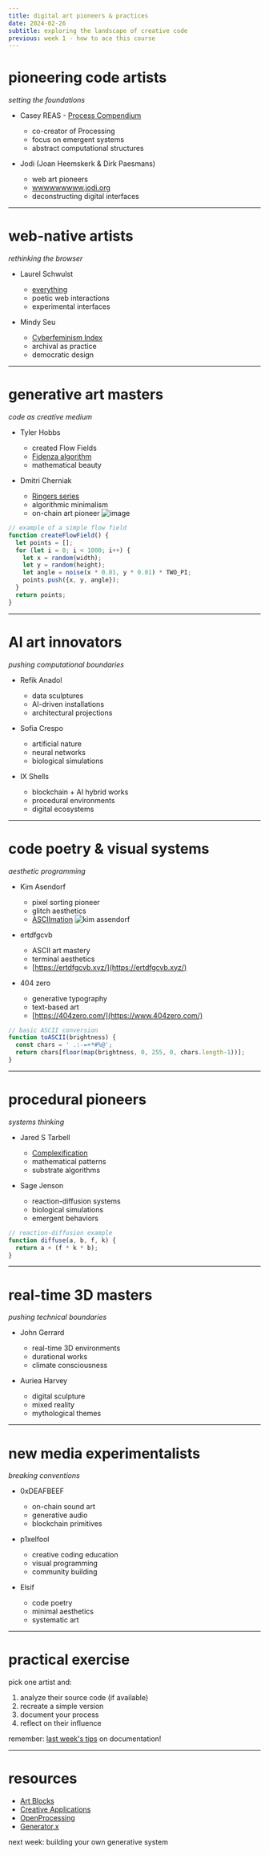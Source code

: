 ```yaml
---
title: digital art pioneers & practices
date: 2024-02-26
subtitle: exploring the landscape of creative code
previous: week 1 - how to ace this course
---
```


# pioneering code artists
*setting the foundations*

* Casey REAS - [Process Compendium](https://reas.com/compendium_text/)
  * co-creator of Processing
  * focus on emergent systems
  * abstract computational structures

* Jodi (Joan Heemskerk & Dirk Paesmans)
  * web art pioneers
  * [wwwwwwwww.jodi.org](http://wwwwwwwww.jodi.org)
  * deconstructing digital interfaces

---

# web-native artists
*rethinking the browser*

* Laurel Schwulst
  * [everything](https://laurelschwulst.com/e/)
  * poetic web interactions
  * experimental interfaces

* Mindy Seu
  * [Cyberfeminism Index](https://cyberfeminismindex.com/)
  * archival as practice
  * democratic design

---

# generative art masters
*code as creative medium*

* Tyler Hobbs
  * created Flow Fields
  * [Fidenza algorithm](https://tylerxhobbs.com/fidenza)
  * mathematical beauty

* Dmitri Cherniak
  * [Ringers series](https://deadringers.dmitricherniak.com/)
  * algorithmic minimalism
  * on-chain art pioneer
![image](https://d2w9rnfcy7mm78.cloudfront.net/34643451/original_348d755b803f91b2daaa906cb04ba22b.png?1739922093?bc=0)

```javascript
// example of a simple flow field
function createFlowField() {
  let points = [];
  for (let i = 0; i < 1000; i++) {
    let x = random(width);
    let y = random(height);
    let angle = noise(x * 0.01, y * 0.01) * TWO_PI;
    points.push({x, y, angle});
  }
  return points;
}
```

---

# AI art innovators
*pushing computational boundaries*

* Refik Anadol
  * data sculptures
  * AI-driven installations
  * architectural projections

* Sofia Crespo
  * artificial nature
  * neural networks
  * biological simulations

* IX Shells
  * blockchain + AI hybrid works
  * procedural environments
  * digital ecosystems

---

# code poetry & visual systems
*aesthetic programming*

* Kim Asendorf
  * pixel sorting pioneer
  * glitch aesthetics
  * [ASCIImation](http://kimasendorf.com/)
![kim assendorf](https://d2w9rnfcy7mm78.cloudfront.net/34644191/original_338eaeaa3851d010b7961d78f29b1e14.png?1739924148?bc=0)

* ertdfgcvb
  * ASCII art mastery
  * terminal aesthetics
  * [https://ertdfgcvb.xyz/](https://ertdfgcvb.xyz/)

* 404 zero
  * generative typography
  * text-based art
  * [https://404zero.com/](https://www.404zero.com/)

```javascript
// basic ASCII conversion
function toASCII(brightness) {
  const chars = ' .:-=+*#%@';
  return chars[floor(map(brightness, 0, 255, 0, chars.length-1))];
}
```

---

# procedural pioneers
*systems thinking*

* Jared S Tarbell
  * [Complexification](http://www.complexification.net/)
  * mathematical patterns
  * substrate algorithms

* Sage Jenson
  * reaction-diffusion systems
  * biological simulations
  * emergent behaviors

```javascript
// reaction-diffusion example
function diffuse(a, b, f, k) {
  return a + (f * k * b);
}
```

---

# real-time 3D masters
*pushing technical boundaries*

* John Gerrard
  * real-time 3D environments
  * durational works
  * climate consciousness

* Auriea Harvey
  * digital sculpture
  * mixed reality
  * mythological themes

---

# new media experimentalists
*breaking conventions*

* 0xDEAFBEEF
  * on-chain sound art
  * generative audio
  * blockchain primitives

* p1xelfool
  * creative coding education
  * visual programming
  * community building

* Elsif
  * code poetry
  * minimal aesthetics
  * systematic art

---

# practical exercise

pick one artist and:
1. analyze their source code (if available)
2. recreate a simple version
3. document your process
4. reflect on their influence

remember: [last week's tips](/lectures/ID/week1) on documentation!

---

# resources

* [Art Blocks](https://artblocks.io)
* [Creative Applications](https://www.creativeapplications.net)
* [OpenProcessing](https://openprocessing.org)
* [Generator.x](https://generatorx.no)

next week: building your own generative system